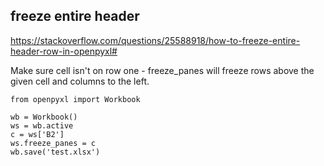 ## freeze entire header
https://stackoverflow.com/questions/25588918/how-to-freeze-entire-header-row-in-openpyxl#

Make sure cell isn't on row one - freeze_panes will freeze rows above the given cell and columns to the left.
```
from openpyxl import Workbook

wb = Workbook()
ws = wb.active
c = ws['B2']
ws.freeze_panes = c
wb.save('test.xlsx')
```
